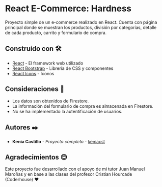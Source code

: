 # React E-Commerce: Hardness

Proyecto simple de un e-commerce realizado en React. Cuenta con página principal donde se muestran los productos, división por categorías, detalle de cada producto, carrito y formulario de compra.

## Construido con 🛠️

- [React](https://es.reactjs.org/) - El framework web utilizado
- [React Bootstrap](https://react-bootstrap.github.io/) - Librería de CSS y componentes
- [React Icons](https://github.com/react-icons/react-icons) - Iconos

## Consideraciones 🌱

- Los datos son obtenidos de Firestore.
- La información del formulario de compra es almacenada en Firestore.
- No se ha implementado la autentificación de usuarios.

## Autores ✒️

- **Kenia Castillo** - _Proyecto completo_ - [keniacst](https://github.com/keniacst)

## Agradecimientos 😊

Este proyecto fue desarrollado con el apoyo de mi tutor Juan Manuel Maroñas y en base a las clases del profesor Cristian Hourcade (Coderhouse) ❤️
